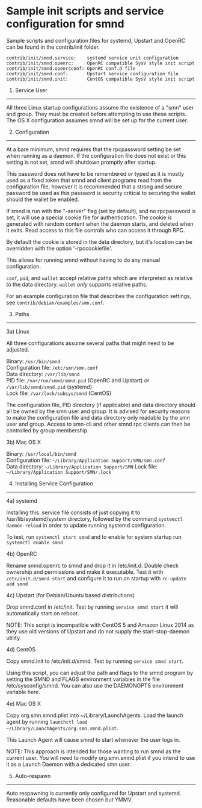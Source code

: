 Sample init scripts and service configuration for smnd
==========================================================

Sample scripts and configuration files for systemd, Upstart and OpenRC
can be found in the contrib/init folder.

    contrib/init/smnd.service:    systemd service unit configuration
    contrib/init/smnd.openrc:     OpenRC compatible SysV style init script
    contrib/init/smnd.openrcconf: OpenRC conf.d file
    contrib/init/smnd.conf:       Upstart service configuration file
    contrib/init/smnd.init:       CentOS compatible SysV style init script

1. Service User
---------------------------------

All three Linux startup configurations assume the existence of a "smn" user
and group.  They must be created before attempting to use these scripts.
The OS X configuration assumes smnd will be set up for the current user.

2. Configuration
---------------------------------

At a bare minimum, smnd requires that the rpcpassword setting be set
when running as a daemon.  If the configuration file does not exist or this
setting is not set, smnd will shutdown promptly after startup.

This password does not have to be remembered or typed as it is mostly used
as a fixed token that smnd and client programs read from the configuration
file, however it is recommended that a strong and secure password be used
as this password is security critical to securing the wallet should the
wallet be enabled.

If smnd is run with the "-server" flag (set by default), and no rpcpassword is set,
it will use a special cookie file for authentication. The cookie is generated with random
content when the daemon starts, and deleted when it exits. Read access to this file
controls who can access it through RPC.

By default the cookie is stored in the data directory, but it's location can be overridden
with the option '-rpccookiefile'.

This allows for running smnd without having to do any manual configuration.

`conf`, `pid`, and `wallet` accept relative paths which are interpreted as
relative to the data directory. `wallet` *only* supports relative paths.

For an example configuration file that describes the configuration settings,
see `contrib/debian/examples/smn.conf`.

3. Paths
---------------------------------

3a) Linux

All three configurations assume several paths that might need to be adjusted.

Binary:              `/usr/bin/smnd`  
Configuration file:  `/etc/smn/smn.conf`  
Data directory:      `/var/lib/smnd`  
PID file:            `/var/run/smnd/smnd.pid` (OpenRC and Upstart) or `/var/lib/smnd/smnd.pid` (systemd)  
Lock file:           `/var/lock/subsys/smnd` (CentOS)  

The configuration file, PID directory (if applicable) and data directory
should all be owned by the smn user and group.  It is advised for security
reasons to make the configuration file and data directory only readable by the
smn user and group.  Access to smn-cli and other smnd rpc clients
can then be controlled by group membership.

3b) Mac OS X

Binary:              `/usr/local/bin/smnd`  
Configuration file:  `~/Library/Application Support/SMN/smn.conf`  
Data directory:      `~/Library/Application Support/SMN`
Lock file:           `~/Library/Application Support/SMN/.lock`

4. Installing Service Configuration
-----------------------------------

4a) systemd

Installing this .service file consists of just copying it to
/usr/lib/systemd/system directory, followed by the command
`systemctl daemon-reload` in order to update running systemd configuration.

To test, run `systemctl start smnd` and to enable for system startup run
`systemctl enable smnd`

4b) OpenRC

Rename smnd.openrc to smnd and drop it in /etc/init.d.  Double
check ownership and permissions and make it executable.  Test it with
`/etc/init.d/smnd start` and configure it to run on startup with
`rc-update add smnd`

4c) Upstart (for Debian/Ubuntu based distributions)

Drop smnd.conf in /etc/init.  Test by running `service smnd start`
it will automatically start on reboot.

NOTE: This script is incompatible with CentOS 5 and Amazon Linux 2014 as they
use old versions of Upstart and do not supply the start-stop-daemon utility.

4d) CentOS

Copy smnd.init to /etc/init.d/smnd. Test by running `service smnd start`.

Using this script, you can adjust the path and flags to the smnd program by
setting the SMND and FLAGS environment variables in the file
/etc/sysconfig/smnd. You can also use the DAEMONOPTS environment variable here.

4e) Mac OS X

Copy org.smn.smnd.plist into ~/Library/LaunchAgents. Load the launch agent by
running `launchctl load ~/Library/LaunchAgents/org.smn.smnd.plist`.

This Launch Agent will cause smnd to start whenever the user logs in.

NOTE: This approach is intended for those wanting to run smnd as the current user.
You will need to modify org.smn.smnd.plist if you intend to use it as a
Launch Daemon with a dedicated smn user.

5. Auto-respawn
-----------------------------------

Auto respawning is currently only configured for Upstart and systemd.
Reasonable defaults have been chosen but YMMV.
